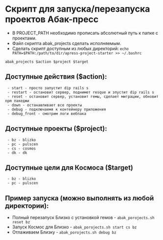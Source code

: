 # Скрипт для запуска/перезапуска проектов Абак-пресс

- В PROJECT_PATH необходимо прописать абсолютный путь к папке с проектами.
- Файл скрипта abak_projects сделать исполняемым.
- Сделать скрипт доступным из любых директорий: `echo PATH=$PATH:/path/to/dir/apress-project-starter >> ~/.bashrc`

`abak_projects $action $project $target`

## Доступные действия ($action):
     - start - просто запустит dip rails s
     - restart - остановит сервер, поднимет resque и зпустит dip rails s
     - reset - остановит сервер, установит гемы, сделает миграции, обновит npm пакеджи
     - down - останавливает все проекты
     - debug - подключаемя к контейнеру приложения
     - debug_front - смотрим логи вебпака

## Доступные проекты ($project):
     - bz - blizko
     - pc - pulscen
     - cs - cosmos
     - dk - dk

## Доступные цели для Космоса ($target)
     - bz - blizko
     - pc - pulscen

## Пример запуска (можно выполнять из любой директории):
- Полный перезапуск Близко с установкой гемов - `abak_porojects.sh reset bz`
- Запуск Космос для Близко - `abak_porojects.sh start cs bz`
- Отлаживаем Близку - `abak_porojects.sh debug bz`
